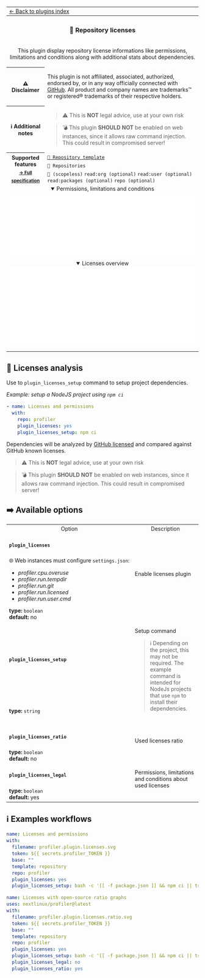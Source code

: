 <!--header-->
<table>
  <tr><td colspan="2"><a href="/README.md#-plugins">← Back to plugins index</a></td></tr>
  <tr><th colspan="2"><h3>📜 Repository licenses</h3></th></tr>
  <tr><td colspan="2" align="center"><p>This plugin display repository license informations like permissions, limitations and conditions along with additional stats about dependencies.</p>
</td></tr>
  <tr><th>⚠️ Disclaimer</th><td><p>This plugin is not affiliated, associated, authorized, endorsed by, or in any way officially connected with <a href="https://github.com">GitHub</a>.
All product and company names are trademarks™ or registered® trademarks of their respective holders.</p>
</td></tr>
  <tr><th>ℹ Additional notes</th><td><blockquote>
<p>⚠️ This is <strong>NOT</strong> legal advice, use at your own risk</p>
</blockquote>
<blockquote>
<p>💣 This plugin <strong>SHOULD NOT</strong> be enabled on web instances, since it allows raw command injection.
This could result in compromised server!</p>
</blockquote>
</td></tr>
  <tr>
    <th rowspan="3">Supported features<br><sub><a href="metadata.yml">→ Full specification</a></sub></th>
    <td><a href="/source/templates/repository/README.md"><code>📘 Repository template</code></a></td>
  </tr>
  <tr>
    <td><code>📓 Repositories</code></td>
  </tr>
  <tr>
    <td><code>🔑 (scopeless)</code> <code>read:org (optional)</code> <code>read:user (optional)</code> <code>read:packages (optional)</code> <code>repo (optional)</code></td>
  </tr>
  <tr>
    <td colspan="2" align="center">
      <details open><summary>Permissions, limitations and conditions</summary><img src="https://github.com/nextlinux/profiler/blob/examples/profiler.plugin.licenses.svg" alt=""></img></details>
      <details open><summary>Licenses overview</summary><img src="https://github.com/nextlinux/profiler/blob/examples/profiler.plugin.licenses.ratio.svg" alt=""></img></details>
      <img width="900" height="1" alt="">
    </td>
  </tr>
</table>
<!--/header-->

## 🔎 Licenses analysis

Use to `plugin_licenses_setup` command to setup project dependencies.

_Example: setup a NodeJS project using `npm ci`_

```yml
- name: Licenses and permissions
  with:
    repo: profiler
    plugin_licenses: yes
    plugin_licenses_setup: npm ci
```

Dependencies will be analyzed by [GitHub licensed](https://github.com/github/licensed) and compared against GitHub known licenses.

> ⚠️ This is **NOT** legal advice, use at your own risk

> 💣 This plugin **SHOULD NOT** be enabled on web instances, since it allows raw command injection.
> This could result in compromised server!

## ➡️ Available options

<!--options-->
<table>
  <tr>
    <td align="center" nowrap="nowrap">Option</i></td><td align="center" nowrap="nowrap">Description</td>
  </tr>
  <tr>
    <td nowrap="nowrap"><h4><code>plugin_licenses</code></h4></td>
    <td rowspan="2"><p>Enable licenses plugin</p>
<img width="900" height="1" alt=""></td>
  </tr>
  <tr>
    <td nowrap="nowrap">🌐 Web instances must configure <code>settings.json</code>:
<ul>
<li><i>profiler.cpu.overuse</i></li>
<li><i>profiler.run.tempdir</i></li>
<li><i>profiler.run.git</i></li>
<li><i>profiler.run.licensed</i></li>
<li><i>profiler.run.user.cmd</i></li>
</ul>
<b>type:</b> <code>boolean</code>
<br>
<b>default:</b> no<br></td>
  </tr>
  <tr>
    <td nowrap="nowrap"><h4><code>plugin_licenses_setup</code></h4></td>
    <td rowspan="2"><p>Setup command</p>
<blockquote>
<p>ℹ️ Depending on the project, this may not be required.
The example command is intended for NodeJs projects that use <code>npm</code> to install their dependencies.</p>
</blockquote>
<img width="900" height="1" alt=""></td>
  </tr>
  <tr>
    <td nowrap="nowrap"><b>type:</b> <code>string</code>
<br></td>
  </tr>
  <tr>
    <td nowrap="nowrap"><h4><code>plugin_licenses_ratio</code></h4></td>
    <td rowspan="2"><p>Used licenses ratio</p>
<img width="900" height="1" alt=""></td>
  </tr>
  <tr>
    <td nowrap="nowrap"><b>type:</b> <code>boolean</code>
<br>
<b>default:</b> no<br></td>
  </tr>
  <tr>
    <td nowrap="nowrap"><h4><code>plugin_licenses_legal</code></h4></td>
    <td rowspan="2"><p>Permissions, limitations and conditions about used licenses</p>
<img width="900" height="1" alt=""></td>
  </tr>
  <tr>
    <td nowrap="nowrap"><b>type:</b> <code>boolean</code>
<br>
<b>default:</b> yes<br></td>
  </tr>
</table>
<!--/options-->

## ℹ️ Examples workflows

<!--examples-->
```yaml
name: Licenses and permissions
with:
  filename: profiler.plugin.licenses.svg
  token: ${{ secrets.profiler_TOKEN }}
  base: ""
  template: repository
  repo: profiler
  plugin_licenses: yes
  plugin_licenses_setup: bash -c '[[ -f package.json ]] && npm ci || true'

```
```yaml
name: Licenses with open-source ratio graphs
uses: nextlinux/profiler@latest
with:
  filename: profiler.plugin.licenses.ratio.svg
  token: ${{ secrets.profiler_TOKEN }}
  base: ""
  template: repository
  repo: profiler
  plugin_licenses: yes
  plugin_licenses_setup: bash -c '[[ -f package.json ]] && npm ci || true'
  plugin_licenses_legal: no
  plugin_licenses_ratio: yes

```
<!--/examples-->
